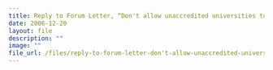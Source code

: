 ```yaml
---
title: Reply to Forum Letter, “Don't allow unaccredited universities to operate here”
date: 2006-12-20
layout: file
description: ""
image: ""
file_url: /files/reply-to-forum-letter-don't-allow-unaccredited-universities-to-operate-here-.pdf
---
```


